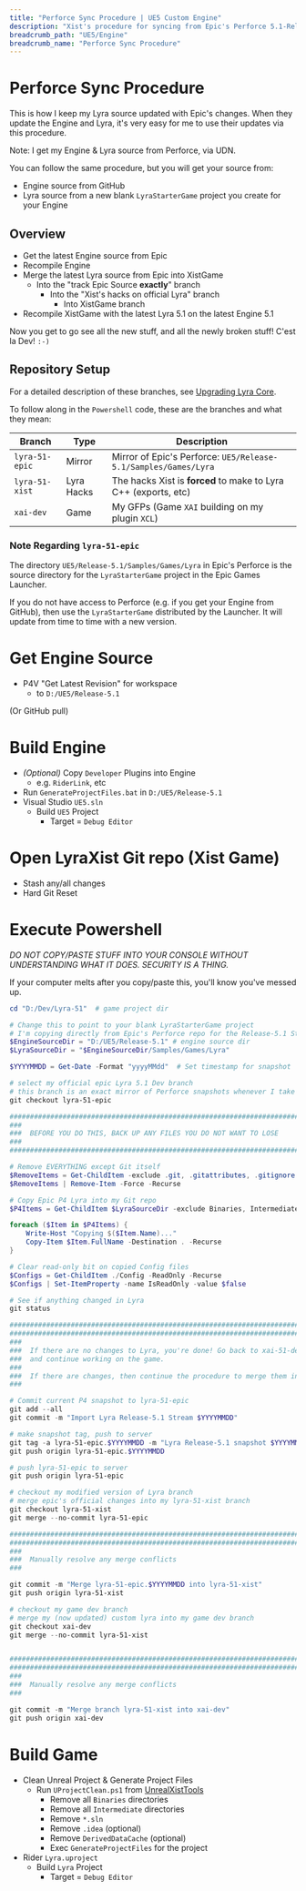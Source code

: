 ```yaml
---
title: "Perforce Sync Procedure | UE5 Custom Engine"
description: "Xist's procedure for syncing from Epic's Perforce 5.1-Release Stream"
breadcrumb_path: "UE5/Engine"
breadcrumb_name: "Perforce Sync Procedure"
---
```


# Perforce Sync Procedure

This is how I keep my Lyra source updated with Epic's changes.  When they update the Engine
and Lyra, it's very easy for me to use their updates via this procedure.

Note: I get my Engine & Lyra source from Perforce, via UDN.

You can follow the same procedure, but you will get your source from:

- Engine source from GitHub
- Lyra source from a new blank `LyraStarterGame` project you create for your Engine


## Overview

- Get the latest Engine source from Epic
- Recompile Engine
- Merge the latest Lyra source from Epic into XistGame
  - Into the "track Epic Source **exactly**" branch
    - Into the "Xist's hacks on official Lyra" branch
      - Into XistGame branch
- Recompile XistGame with the latest Lyra 5.1 on the latest Engine 5.1

Now you get to go see all the new stuff, and all the newly broken stuff!  C'est la Dev!  `:-)`



## Repository Setup

For a detailed description of these branches, see
[Upgrading Lyra Core](/UE5/LyraStarterGame/Upgrading-Lyra-Core/#RepositorySetup).

To follow along in the `Powershell` code, these are the branches and what they mean:

| Branch                  | Type       | Description                                                     |
|-------------------------|------------|-----------------------------------------------------------------|
| `lyra-51-epic`          | Mirror     | Mirror of Epic's Perforce: `UE5/Release-5.1/Samples/Games/Lyra` |
| `lyra-51-xist`          | Lyra Hacks | The hacks Xist is **forced** to make to Lyra C++ (exports, etc) |
| `xai-dev`               | Game       | My GFPs (Game `XAI` building on my plugin `XCL`)                |

### Note Regarding `lyra-51-epic`

The directory `UE5/Release-5.1/Samples/Games/Lyra` in Epic's Perforce is the
source directory for the `LyraStarterGame` project in the Epic Games Launcher.

If you do not have access to Perforce (e.g. if you get your Engine from GitHub),
then use the `LyraStarterGame` distributed by the Launcher.  It will update from
time to time with a new version.


# Get Engine Source

- P4V "Get Latest Revision" for workspace
  - to `D:/UE5/Release-5.1`

(Or GitHub pull)


# Build Engine

- *(Optional)* Copy `Developer` Plugins into Engine
  - e.g. `RiderLink`, etc
- Run `GenerateProjectFiles.bat` in `D:/UE5/Release-5.1`
- Visual Studio `UE5.sln`
  - Build `UE5` Project
    - Target = `Debug Editor`

# Open LyraXist Git repo (Xist Game)

- Stash any/all changes
- Hard Git Reset

# Execute Powershell

*DO NOT COPY/PASTE STUFF INTO YOUR CONSOLE WITHOUT UNDERSTANDING WHAT IT DOES. SECURITY IS A THING.*

If your computer melts after you copy/paste this, you'll know you've messed up.

```powershell
cd "D:/Dev/Lyra-51"  # game project dir

# Change this to point to your blank LyraStarterGame project
# I'm copying directly from Epic's Perforce repo for the Release-5.1 Stream
$EngineSourceDir = "D:/UE5/Release-5.1" # engine source dir
$LyraSourceDir = "$EngineSourceDir/Samples/Games/Lyra"

$YYYYMMDD = Get-Date -Format "yyyyMMdd"  # Set timestamp for snapshot

# select my official epic Lyra 5.1 Dev branch
# this branch is an exact mirror of Perforce snapshots whenever I take a snapshot
git checkout lyra-51-epic

################################################################################
###
###  BEFORE YOU DO THIS, BACK UP ANY FILES YOU DO NOT WANT TO LOSE
###
################################################################################

# Remove EVERYTHING except Git itself
$RemoveItems = Get-ChildItem -exclude .git, .gitattributes, .gitignore
$RemoveItems | Remove-Item -Force -Recurse

# Copy Epic P4 Lyra into my Git repo
$P4Items = Get-ChildItem $LyraSourceDir -exclude Binaries, Intermediate

foreach ($Item in $P4Items) {
    Write-Host "Copying $($Item.Name)..."
    Copy-Item $Item.FullName -Destination . -Recurse
}

# Clear read-only bit on copied Config files
$Configs = Get-ChildItem ./Config -ReadOnly -Recurse
$Configs | Set-ItemProperty -name IsReadOnly -value $false

# See if anything changed in Lyra
git status

################################################################################
################################################################################
###
###  If there are no changes to Lyra, you're done! Go back to xai-51-dev
###  and continue working on the game.
###
###  If there are changes, then continue the procedure to merge them in:
###

# Commit current P4 snapshot to lyra-51-epic
git add --all
git commit -m "Import Lyra Release-5.1 Stream $YYYYMMDD"

# make snapshot tag, push to server
git tag -a lyra-51-epic.$YYYYMMDD -m "Lyra Release-5.1 snapshot $YYYYMMDD"
git push origin lyra-51-epic.$YYYYMMDD

# push lyra-51-epic to server
git push origin lyra-51-epic

# checkout my modified version of Lyra branch
# merge epic's official changes into my lyra-51-xist branch
git checkout lyra-51-xist
git merge --no-commit lyra-51-epic

################################################################################
################################################################################
###
###  Manually resolve any merge conflicts
###

git commit -m "Merge lyra-51-epic.$YYYYMMDD into lyra-51-xist"
git push origin lyra-51-xist

# checkout my game dev branch
# merge my (now updated) custom lyra into my game dev branch
git checkout xai-dev
git merge --no-commit lyra-51-xist


################################################################################
################################################################################
###
###  Manually resolve any merge conflicts
###

git commit -m "Merge branch lyra-51-xist into xai-dev"
git push origin xai-dev
```

# Build Game

- Clean Unreal Project & Generate Project Files
  - Run `UProjectClean.ps1` from [UnrealXistTools](https://github.com/XistGG/UnrealXistTools)
    - Remove all `Binaries` directories
    - Remove all `Intermediate` directories
    - Remove `*.sln`
    - Remove `.idea` (optional)
    - Remove `DerivedDataCache` (optional)
    - Exec `GenerateProjectFiles` for the project
- Rider `Lyra.uproject`
  - Build `Lyra` Project
    - Target = `Debug Editor`

  